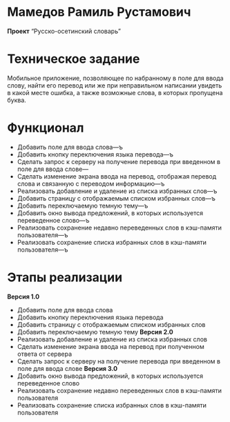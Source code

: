# Мамедов Рамиль Рустамович

**Проект** “Русско-осетинский словарь”

# Техническое задание

Мобильное приложение, позволяющее по набранному в поле для ввода слову, найти его перевод или же при неправильном написании увидеть в какой месте ошибка, а также возможные слова, в которых пропущена буква.

# Функционал 
* Добавить поле для ввода слова—ъ
* Добавить кнопку переключения языка перевода—ъ
* Сделать запрос к серверу на получение перевода при введенном в поле для ввода слове—
* Сделать изменение экрана ввода на перевод, отображая перевод слова и связанную с переводом информацию—ъ
* Реализовать добавление и удаление из списка избранных слов—ъ
* Добавить страницу с отображаемым списком избранных слов—ъ
* Добавить переключаемую темную тему—ъ
* Добавить окно вывода предложений, в которых используется переведенное слово—ъ
* Реализовать сохранение недавно переведенных слов в кэш-памяти пользователя—ъ
* Реализовать сохранение списка избранных слов в кэш-памяти пользователя—ъ

# Этапы реализации
**Версия 1.0**
* Добавить поле для ввода слова
* Добавить кнопку переключения языка перевода
* Добавить страницу с отображаемым списком избранных слов
* Добавить переключаемую темную тему
**Версия 2.0**
* Реализовать добавление и удаление из списка избранных слов
* Сделать изменение экрана ввода на перевод при полученном ответа от сервера
* Сделать запрос к серверу на получение перевода при введенном в поле для ввода слове
**Версия 3.0**
* Добавить окно вывода предложений, в которых используется переведенное слово
* Реализовать сохранение недавно переведенных слов в кэш-памяти пользователя
* Реализовать сохранение списка избранных слов в кэш-памяти пользователя

